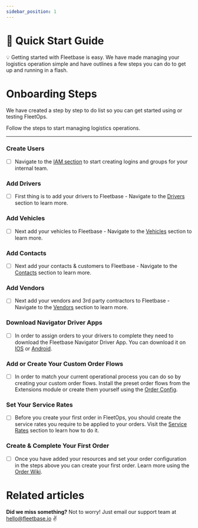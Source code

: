 ```yaml
---
sidebar_position: 1
---
```


# 📖  Quick Start Guide

💡 Getting started with Fleetbase is easy. We have made managing your logistics operation simple and have outlines a few steps you can do to get up and running in a flash.

# Onboarding Steps

We have created a step by step to do list so you can get started using or testing FleetOps. 

Follow the steps to start managing logistics operations. 

---

### Create Users

- [ ]  Navigate to the [IAM section](https://www.notion.so/Access-Management-1ec1bf759db943d1a269b5ee85848d90) to start creating logins and groups for your internal team.

### Add Drivers

- [ ]  First thing is to add your drivers to Fleetbase - Navigate to the [Drivers](https://www.notion.so/Drivers-a782be160e1641bebf269ca00e8adc18) section to learn more.

### Add Vehicles

- [ ]  Next add your vehicles to Fleetbase - Navigate to the [Vehicles](https://www.notion.so/Vehicles-3b84b044db83476d8741e1dff105f062) section to learn more.

### Add Contacts

- [ ]  Next add your contacts & customers to Fleetbase - Navigate to the [Contacts](https://www.notion.so/Contacts-0a4092ea3fcb4630b16391bc10beefc8) section to learn more.

### Add Vendors

- [ ]  Next add your vendors and 3rd party contractors to Fleetbase - Navigate to the [Vendors](https://www.notion.so/Vendors-cbe79ced62a9487d9b689e19215cb00c) section to learn more.

### Download Navigator Driver Apps

- [ ]  In order to assign orders to your drivers to complete they need to download the Fleetbase Navigator Driver App. You can download it on [IOS](https://apps.apple.com/us/app/fleetbase-navigator/id1554208255) or [Android](https://play.google.com/store/apps/details?id=com.fleetbase.navigator&hl=en_GB&gl=US&pli=1).

### Add or Create Your Custom Order Flows

- [ ]  In order to match your current operational process you can do so by creating your custom order flows. Install the preset order flows from the Extensions module or create them yourself using the [Order Config](https://www.notion.so/Orders-db5462c2194b4ce1b717b56487c16a30).

### Set Your Service Rates

- [ ]  Before you create your first order in FleetOps, you should create the service rates you require to be applied to your orders. Visit the [Service Rates](https://www.notion.so/Service-Rates-a2e5adac9d5f4192b5a7cbfbd71add04) section to learn how to do it.

### Create & Complete Your First Order

- [ ]  Once you have added your resources and set your order configuration in the steps above you can create your first order. Learn more using the [Order Wiki](https://www.notion.so/Orders-db5462c2194b4ce1b717b56487c16a30).

# Related articles

**Did we miss something?**
Not to worry! Just email our support team at hello@fleetbase.io ✌️

<!-- You have just learned the **basics of Docusaurus** and made some changes to the **initial template**.

Docusaurus has **much more to offer**!

Have **5 more minutes**? Take a look at **[versioning](../tutorial-extras/manage-docs-versions.md)** and **[i18n](../tutorial-extras/translate-your-site.md)**.

Anything **unclear** or **buggy** in this tutorial? [Please report it!](https://github.com/facebook/docusaurus/discussions/4610)

## What's next?

- Read the [official documentation](https://docusaurus.io/)
- Modify your site configuration with [`docusaurus.config.js`](https://docusaurus.io/docs/api/docusaurus-config)
- Add navbar and footer items with [`themeConfig`](https://docusaurus.io/docs/api/themes/configuration)
- Add a custom [Design and Layout](https://docusaurus.io/docs/styling-layout)
- Add a [search bar](https://docusaurus.io/docs/search)
- Find inspirations in the [Docusaurus showcase](https://docusaurus.io/showcase)
- Get involved in the [Docusaurus Community](https://docusaurus.io/community/support) -->
